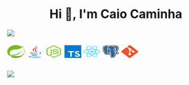<h1 align="center">Hi 👋, I'm Caio Caminha</h1>

<div>
<img height="180em" src="https://github-readme-stats.vercel.app/api?username=CaioCaminha&show_icons=true&theme=omni&include_all_commits=true&count_private=true"/>
</div>
<div style="display: inline_block"><br>
  <img align="center" alt="Caio-CSS" height="30" width="40" src="https://raw.githubusercontent.com/devicons/devicon/master/icons/spring/spring-original.svg">
  <img align="center" alt="Caio-Csharp" height="30" width="40" src="https://raw.githubusercontent.com/devicons/devicon/master/icons/java/java-original.svg">
  <img align="center" alt="Caio-Js" height="30" width="40" src="https://raw.githubusercontent.com/devicons/devicon/master/icons/nodejs/nodejs-plain.svg">
  <img align="center" alt="Caio-Ts" height="30" width="40" src="https://raw.githubusercontent.com/devicons/devicon/master/icons/typescript/typescript-plain.svg">
  <img align="center" alt="Caio-React" height="30" width="40" src="https://raw.githubusercontent.com/devicons/devicon/master/icons/react/react-original.svg">
  <img align="center" alt="Caio-HTML" height="30" width="40" src="https://raw.githubusercontent.com/devicons/devicon/master/icons/postgresql/postgresql-original.svg">
  <img align="center" alt="Caio-CSS" height="30" width="40" src="https://raw.githubusercontent.com/devicons/devicon/master/icons/git/git-original.svg">
</div>

   ## 

<div>
  
<a href="https://www.linkedin.com/in/caio-caminha-53b2a6205/" target="_blank"><img src="https://img.shields.io/badge/-LinkedIn-%230077B5?style=for-the-badge&logo=linkedin&logoColor=white" target="_blank"></a> 
</div>

